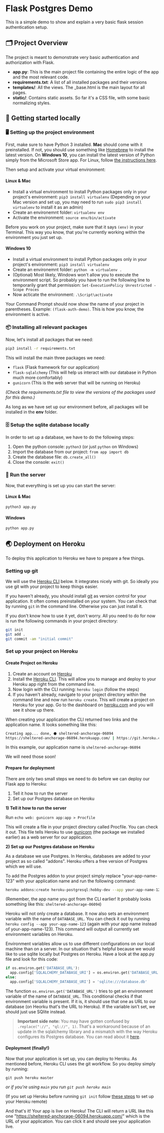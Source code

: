 # Flask Postgres Demo

This is a simple demo to show and explain a very basic flask session authentication setup.

## 🗂 Project Overview

The project is meant to demonstrate very basic authentication and authorization with Flask.

* **app.py**: This is the main project file containing the entire logic of the app and the most relevant code.
* **requirements.txt**: A list of all installed packages and their versions
* **templates/**: All the views. The _base.html is the main layout for all pages.
* **static/**: Contains static assets. So far it's a CSS file, with some basic normalizing styles.

## 🚀 Getting started locally

### 🖥 Setting up the project environment

First, make sure to have Python 3 installed. **Mac** should come with it preinstalled. If not, you should use something like [Homebrew](https://brew.sh/) to install the latest version. On **Windows 10**, you can install the latest version of Python simply from the Microsoft Store app. For Linux, follow [the instructions here](https://docs.python-guide.org/starting/install3/linux/).

Then setup and activate your virtual environment: 

#### Linux & Mac

* Install a virtual environment to install Python packages only in your project's environment: `pip3 install virtualenv` (Depending on your Mac version and set up, you may need to run `sudo pip3 install virtualenv` to install it as an admin)
* Create an environemnt folder: `virtualenv env`
* Activate the environment: `source env/bin/activate`

Before you work on your project, make sure that it says `(env)` in your Terminal. This way you know, that you're currently working within the environment you just set up.

#### Windows 10

* Install a virtual environment to install Python packages only in your project's environment: `pip3 install virtualenv`
* Create an environemnt folder: `python -m virtualenv .`
* (Optional) Most likely, Windows won't allow you to execute the environment script. So probably you have to run the following line to temporarily grant that permission: `Set-ExecutionPolicy Unrestricted -Scope Proces`
* Now acticate the environment: `.\Script\activate`

Your Command Prompt should now show the name of your project in parentheses. Example: `(flask-auth-demo)`. This is how you know, the environment is active.

### 📦 Installing all relevant packages

Now, let's install all packages that we need: 

```sh
pip3 install -r requirements.txt
```

This will install the main three packages we need:

* `flask` (Flask framework for our application)
* `flask-sqlalchemy` (This will help us interact with our database in Python much more comfortably)
* `gunicorn` (This is the web server that will be running on Heroku)

_(Check the requirements.txt file to view the versions of the packages used for this demo.)_

As long as we have set up our environment before, all packages will be installed in the **env** folder.

### 🗄 Setup the sqlite database locally

In order to set up a database, we have to do the following steps:

1. Open the python console: `python3` (or just `python` on Windows)
2. Import the database from our project: `from app import db`
3. Create the database file: `db.create_all()`
4. Close the console: `exit()`

### 🧨 Run the server

Now, that everything is set up you can start the server:

#### Linux & Mac

```sh
python3 app.py
```

#### Windows

```sh
python app.py
```

## 🌏 Deployment on Heroku

To deploy this application to Heroku we have to prepare a few things. 

### Setting up git

We will use the [Heroku CLI](https://devcenter.heroku.com/articles/heroku-cli) below. It integrates nicely with git. So ideally you use git with your project to keep things easier.

If you haven't already, you should install [git](https://git-scm.com/) as version control for your application. It often comes preinstalled on your system. You can check that by running `git` in the command line. Otherwise you can just install it.

If you don't know how to use it yet, don't worry. All you need to do for now is run the following commands in your project directory: 

```sh
git init
git add .
git commit -am "initial commit"
```

### Set up your project on Heroku

#### Create Project on Heroku

1. Create an account on [Heroku](https://heroku.com)
2. Install the [Heroku CLI](https://devcenter.heroku.com/articles/heroku-cli). This will allow you to manage and deploy to your Heroku app right from the command line.
3. Now login with the CLI running: `heroku login` (follow the steps)
4. If you haven't already, navigate to your project directory within the command line and now run `heroku create`. This will create a project on Heroku for your app. Go to the dashboard on [heroku.com](https://heroku.com) and you will see it show up there. 

When creating your application the CLI returned two links and the application name. It looks something like this:

```sh
Creating app... done, ⬢ sheltered-anchorage-06094
https://sheltered-anchorage-06094.herokuapp.com/ | https://git.heroku.com/sheltered-anchorage-06094.git
```

In this example, our application name is `sheltered-anchorage-06094`

We will need those soon!

#### Prepare for deployment

There are only two small steps we need to do before we can deploy our Flask app to Heroku:

1. Tell it how to run the server
2. Set up our Postgres database on Heroku

**1) Tell it how to run the server**

Run `echo web: gunicorn app:app > Procfile`

This will create a file in your project directory called Procfile. You can check it out. This file tells Heroku to use [gunicorn](https://gunicorn.org/) (the package we installed earlier) as a web server for our application. 

**2) Set up our Postgres database on Heroku**

As a database we use Postgres. In Heroku, databases are added to your project as so called "addons". Heroku offers a free version of Postgres which we will use. 

To add the Postgres addon to your project simply replace "your-app-name-123" with your application name and run the following command:

```sh
heroku addons:create heroku-postgresql:hobby-dev --app your-app-name-123
```

(Remember, the app name you got from the CLI earlier! It probably looks something like this: `sheltered-anchorage-06094`)

Heroku will not only create a database. It now also sets an environment variable with the name of `DATABASE_URL`. You can check it out by running `heroku config --app your-app-name-123` (again with your app name instead of your-app-name-123). This command will output all currently set environment variables on Heroku.

Environment variables allow us to use different configurations on our local machine than on a server. In our situation that's helpful because we would like to use sqlite locally but Postgres on Heroku. Have a look at the app.py file and look for this code:

```python
if os.environ.get('DATABASE_URL'):
  app.config['SQLALCHEMY_DATABASE_URI'] = os.environ.get('DATABASE_URL').replace("://", "ql://", 1)
else:
  app.config['SQLALCHEMY_DATABASE_URI'] = 'sqlite:///database.db'
```

The function `os.environ.get('DATABASE_URL')` tries to get an environment variable of the name of `DATABASE_URL`. This conditional checks if that environment variable is present. If it is, it should use that one as URL to our database (on Heorku that's the URL to Heroku). If the variable isn't set, we should just use SQlite instead.

>**Important side note:** You may have gotten confused by `.replace("://", "ql://", 1)`. That's a workaround because of an update in the sqlalchemy library and a mismatch with the way Heroku configures its Postgres database. You can read about it [here](https://stackoverflow.com/questions/66690321/flask-and-heroku-sqlalchemy-exc-nosuchmoduleerror-cant-load-plugin-sqlalchemy).


#### Deployment (finally!)

Now that your application is set up, you can deploy to Heroku. As mentioned before, Heroku CLI uses the git workflow. So you deploy simply by running: 

```
git push heroku master
```

_or if you're using `main` you run `git push heroku main`_

(If you set up Heroku before running `git init` follow [these steps](https://devcenter.heroku.com/articles/git) to set up your Heroku remote)

And that's it! Your app is live on Heroku! The CLI will return a URL like this one "https://sheltered-anchorage-06094.herokuapp.com/" which is the URL of your application. You can click it and should see your application live. 

